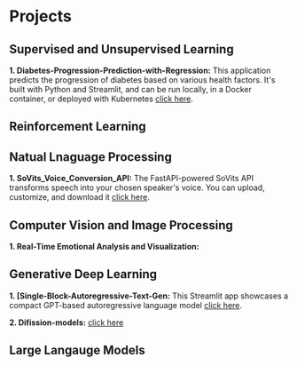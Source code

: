 # Projects

## Supervised and Unsupervised Learning
**1. Diabetes-Progression-Prediction-with-Regression:** This application predicts the progression of diabetes based on various health factors. It's built with Python and Streamlit, and can be run locally, in a Docker container, or deployed with Kubernetes [click here](/Diabetes-Progression-Prediction-with-Regression).


## Reinforcement Learning


## Natual Lnaguage Processing
**1. SoVits_Voice_Conversion_API:** The FastAPI-powered SoVits API transforms speech into your chosen speaker's voice. You can upload, customize, and download it [click here](https://github.com/ajinkyavbhandare/SoVits_Voice_Conversion_API).


## Computer Vision and Image Processing  
**1. Real-Time Emotional Analysis and Visualization:**


## Generative Deep Learning
**1. [Single-Block-Autoregressive-Text-Gen:** This Streamlit app showcases a compact GPT-based autoregressive language model [click here](https://github.com/ajinkyavbhandare/Single-Block-Autoregressive-Text-Gen).
   
**2. Difission-models:** [click here](/diffusion-models)


## Large Langauge Models
 

